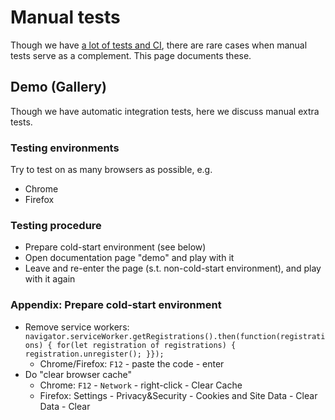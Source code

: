 # Manual tests

Though we have [a lot of tests and CI](../../miscellaneous/safety),
there are rare cases when manual tests serve as a complement.
This page documents these.

## Demo (Gallery)

Though we have automatic integration tests, here we discuss manual extra tests.

### Testing environments

Try to test on as many browsers as possible, e.g.

* Chrome
* Firefox

### Testing procedure

* Prepare cold-start environment (see below)
* Open documentation page "demo" and play with it
* Leave and re-enter the page (s.t. non-cold-start environment), and play with it again

### Appendix: Prepare cold-start environment

* Remove service workers: `navigator.serviceWorker.getRegistrations().then(function(registrations) { for(let registration of registrations) { registration.unregister(); }});`
  * Chrome/Firefox: `F12` - paste the code - enter
* Do "clear browser cache"
  * Chrome: `F12` - `Network` - right-click - Clear Cache
  * Firefox: Settings - Privacy&Security - Cookies and Site Data - Clear Data - Clear
